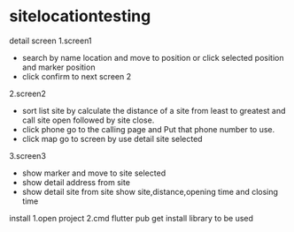 # sitelocationtesting

detail screen
1.screen1
  - search by name location and move to position or click selected position and marker position
  - click confirm to next screen 2

2.screen2
  - sort list site by calculate the distance of a site from least to greatest and call site open followed by site close.
  - click phone go to the calling page and Put that phone number to use.
  - click map go to screen by use detail site selected

3.screen3
  - show marker and move to site selected
  - show detail address from site 
  - show detail site from site show site,distance,opening time and closing time
 
install
1.open project
2.cmd flutter pub get install library to be used 